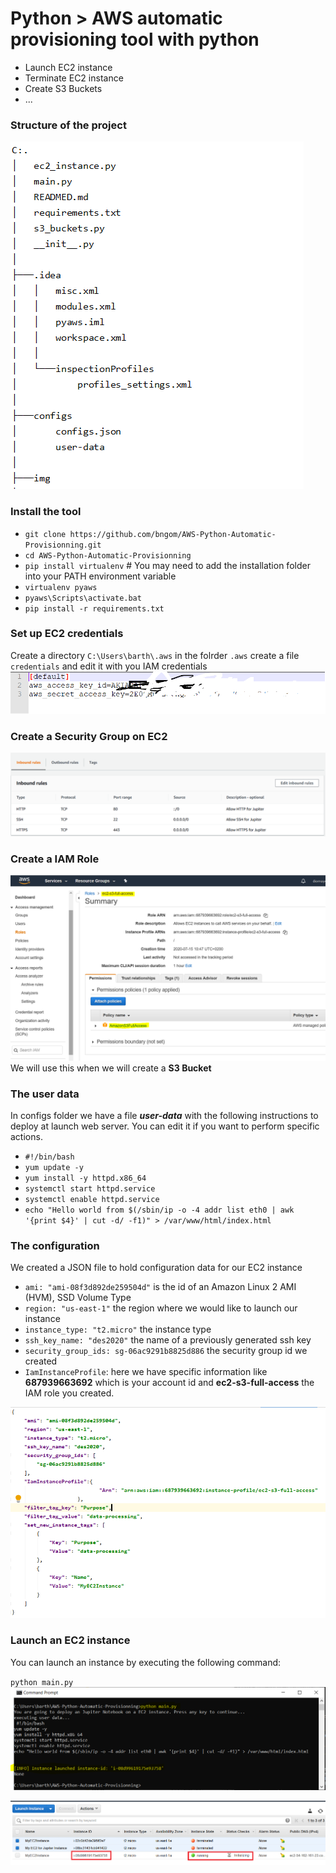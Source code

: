 # Python > AWS automatic provisioning tool with python

* Launch EC2 instance
* Terminate EC2 instance
* Create S3 Buckets
* ...

### Structure of the project

![index](img/tree.PNG)

### Install the tool

 * `git clone https://github.com/bngom/AWS-Python-Automatic-Provisionning.git`
 * `cd AWS-Python-Automatic-Provisionning`
 * `pip install virtualenv` # You may need to add the installation folder into your PATH environment variable
 * `virtualenv pyaws`
 * `pyaws\Scripts\activate.bat`
 * `pip install -r requirements.txt`


### Set up EC2 credentials
Create a directory `C:\Users\barth\.aws`
in the folrder `.aws` create a file `credentials` and edit it with you IAM credentials
![img](img/credential.png)

### Create a Security Group on EC2
![index](img/sg.PNG)

### Create a IAM Role
![index](img/role.PNG)
We will use this when we will create a **S3 Bucket**

### The user data
In configs folder we have a file **_user-data_** with the following instructions to deploy at launch web server.
You can edit it if you want to perform specific actions.

* `#!/bin/bash`
* `yum update -y`
* `yum install -y httpd.x86_64`
* `systemctl start httpd.service`
* `systemctl enable httpd.service`
* `echo "Hello world from $(/sbin/ip -o -4 addr list eth0 | awk '{print $4}' | cut -d/ -f1)" > /var/www/html/index.html`

### The configuration
We created a JSON file to hold configuration data for our EC2 instance

* `ami: "ami-08f3d892de259504d"` is the id of an Amazon Linux 2 AMI (HVM), SSD Volume Type
* `region: "us-east-1"` the region where we would like to launch our instance
* `instance_type: "t2.micro"` the instance type
* `ssh_key_name: "des2020"` the name of a previously generated ssh key
* `security_group_ids: sg-06ac9291b8825d886` the security group id we created
* `IamInstanceProfile`: here we have specific information like **687939663692** which is your account id and **ec2-s3-full-access** the IAM role you created.

![index](img/config.PNG)

### Launch an EC2 instance

You can launch an instance by executing the following command:

`
python main.py
`
![index](img/main.PNG)

![index](img/ec2.png)
